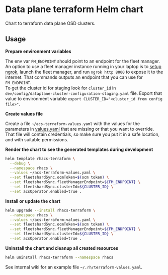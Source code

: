 # Data plane terraform Helm chart

Chart to terraform data plane OSD clusters.

## Usage

**Prepare environment variables**

The env var `FM_ENDPOINT` should point to an endpoint for the fleet manager. An option to use a fleet manager instance running in your laptop is to [setup ngrok](https://ngrok.com/docs/getting-started), launch the fleet manager, and run `ngrok http 8000` to expose it to the internet. That commands outputs an endpoint that you can use for `FM_ENDPOINT`.  
To get the cluster id for staging look for `cluster_id` in `dev/config/dataplane-cluster-configuration-staging.yaml` file. Export that value to environment variable `export CLUSTER_ID="<cluster_id from config file>"`.

**Create values file**

Create a file `~/acs-terraform-values.yaml` with the values for the parameters in [values.yaml](./values.yaml) that are missing or that you want to override. That file will contain credentials, so make sure you put it in a safe location, and with suitable permissions. 

**Render the chart to see the generated templates during development**

```bash
helm template rhacs-terraform \
  --debug \
  --namespace rhacs \
  --values ~/acs-terraform-values.yaml \
  --set fleetshardSync.ocmToken=$(ocm token) \
  --set fleetshardSync.fleetManagerEndpoint=${FM_ENDPOINT} \
  --set fleetshardSync.clusterId=${CLUSTER_ID} \
  --set acsOperator.enabled=true .
```

**Install or update the chart**

```bash
helm upgrade --install rhacs-terraform \
  --namespace rhacs \
  --values ~/acs-terraform-values.yaml \
  --set fleetshardSync.ocmToken=$(ocm token) \
  --set fleetshardSync.fleetManagerEndpoint=${FM_ENDPOINT} \
  --set fleetshardSync.clusterId=${CLUSTER_ID} \
  --set acsOperator.enabled=true .
```

**Uninstall the chart and cleanup all created resources**

```bash
helm uninstall rhacs-terraform --namespace rhacs
```

See internal wiki for an example file `~/.rh/terraform-values.yaml`.
